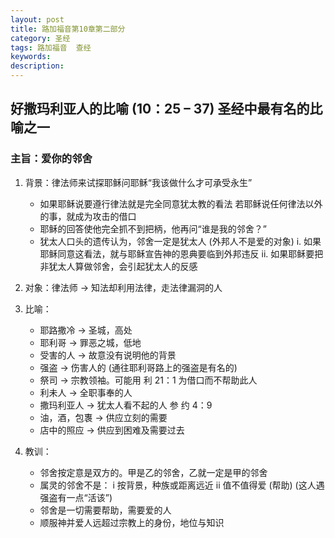 ```yaml
---
layout: post
title: 路加福音第10章第二部分
category: 圣经
tags: 路加福音  查经
keywords: 
description: 
---
```



##  好撒玛利亚人的比喻 (10：25 – 37)  圣经中最有名的比喻之一
###  主旨：爱你的邻舍

1. 背景：律法师来试探耶稣问耶稣“我该做什么才可承受永生”
    - 如果耶稣说要遵行律法就是完全同意犹太教的看法
若耶稣说任何律法以外的事，就成为攻击的借口
    - 耶稣的回答使他完全抓不到把柄，他再问“谁是我的邻舍？”
    - 犹太人口头的遗传认为，邻舍一定是犹太人 (外邦人不是爱的对象)
        i.	如果耶稣同意这看法，就与耶稣宣告神的恩典要临到外邦违反
        ii.	  如果耶稣要把非犹太人算做邻舍，会引起犹太人的反感

2. 对象：律法师 → 知法却利用法律，走法律漏洞的人

3. 比喻：
    - 耶路撒冷 → 圣城，高处
    - 耶利哥 → 罪恶之城，低地
    - 受害的人 → 故意没有说明他的背景
    - 强盗 → 伤害人的 (通往耶利哥路上的强盗是有名的)
    - 祭司 → 宗教领袖。可能用 利 21：1 为借口而不帮助此人
    - 利未人 → 全职事奉的人
    - 撒玛利亚人 → 犹太人看不起的人 参 约 4：9
    - 油，酒，包褢 → 供应立刻的需要
    - 店中的照应 → 供应到困难及需要过去

4. 教训：
    - 邻舍按定意是双方的。甲是乙的邻舍，乙就一定是甲的邻舍
    - 属灵的邻舍不是：
        i 按背景，种族或距离远近
        ii 值不值得爱 (帮助) (这人遇强盗有一点“活该”)
    - 邻舍是一切需要帮助，需要爱的人
    - 顺服神并爱人远超过宗教上的身份，地位与知识


